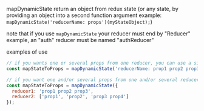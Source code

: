 mapDynamicState return an object from redux state (or any state, by providing an object into a second function argument example: `mapDynamicState('reducerName: props')(myStateObject);`)

note that if you use `mapDynamicState` your reducer must end by "Reducer" example, an "auth" reducer must be named "authReducer"

examples of use
```js
// if you wants one or several props from one reducer, you can use a simple string
const mapStateToProps = mapDynamicState('reducerName: prop1 prop2 prop3');

// if you want one and/or several props from one and/or several reducers, you can use an object, containing either a string or an array
const mapStateToProps = mapDynamicState({
  reducer1: 'prop1 prop2 prop3',
  reducer2: ['prop1', 'prop2', 'prop3 prop4']
});
```
